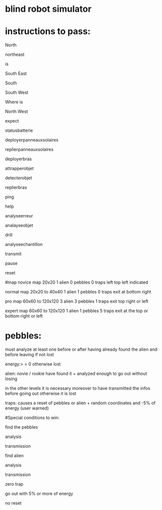 


# blind robot simulator





# instructions to pass:


North


northeast


is


South East


South


South West


Where is


North West


expect


statusbatterie


deployerpanneauxsolaires


replierpanneauxsolaires


deployerbras


attrapperobjet


detecterobjet


replierbras


ping


help


analyseerreur


analayseobjet


drill


analyseechantillon


transmit


pause


reset





#map
novice map 20x20 1 alien 0 pebbles 0 traps left top left indicated


normal map 20x20 to 40x40 1 alien 1 pebbles 0 traps exit at bottom right


pro map 60x60 to 120x120 3 alien 3 pebbles 1 traps exit top right or left


expert map 60x60 to 120x120 1 alien 1 pebbles 5 traps exit at the top or bottom right or left


# pebbles: 
must analyze at least one before or after having already found the alien and before leaving if not lost


energy:> = 0 otherwise lost


alien: novie / rookie have found it + analyzed enough to go out without losing


in the other levels it is necessary moreover to have transmitted the infos before going out otherwise it is lost


traps: causes a reset of pebbles or alien + random coordinates and -5% of energy (user warned)





#Special conditions to win:


find the pebbles


analysis


transmission


find alien


analysis


transmission


zero trap


go out with 5% or more of energy


no reset


